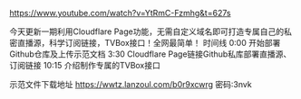https://www.youtube.com/watch?v=YtRmC-Fzmhg&t=627s

今天更新一期利用Cloudflare Page功能，无需自定义域名即可打造专属自己的私密直播源，科学订阅链接，TVBox接口！全网最简单！
时间线
0:00 开始部署Github仓库及上传示范文档
3:30 Cloudflare Page链接Github私库部署直播源、订阅链接
10:15 介绍制作专属的TVBox接口

示范文件下载地址
https://wwtz.lanzoul.com/b0r9xcwrg 密码:3nvk
